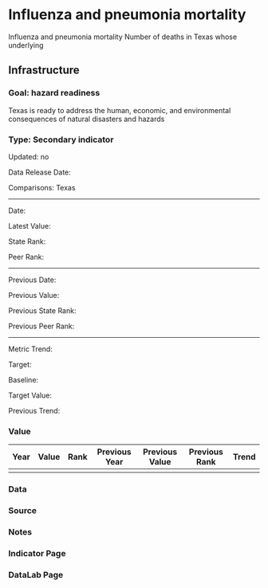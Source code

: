 # Influenza and pneumonia mortality

Influenza and pneumonia mortality Number of deaths in Texas whose underlying

## Infrastructure

### Goal: hazard readiness

Texas is ready to address the human, economic, and environmental consequences of natural disasters and hazards

### Type: Secondary indicator

Updated: no

Data Release Date: 

Comparisons: Texas

----

Date: 

Latest Value: 

State Rank: 

Peer Rank: 


----

Previous Date: 

Previous Value:

Previous State Rank: 

Previous Peer Rank: 


----
Metric Trend: 

Target: 

Baseline: 

Target Value: 

Previous Trend: 



### Value

|Year         |  Value      | Rank        | Previous Year| Previous Value | Previous Rank  | Trend| 
| ----------- | ----------- | ----------- | ----------- | ----------- | ----------- | -----------|
|             |             |             |             |              |            |            |

### Data

### Source

### Notes



### Indicator Page


### DataLab Page




